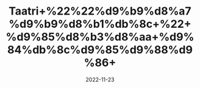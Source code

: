 ---
title: 'Taatri+%22%22%d9%b9%d8%a7%d9%b9%d8%b1%db%8c+%22+%d9%85%d8%b3%d8%aa+%d9%84%db%8c%d9%85%d9%88%d9%86+'
date: '2022-11-23' 
metatag: '' 
inventory: '0' 
draft: false 
# meta description 
shortDescripton: 'Citric+Acid++Tatri+can+be+used+for+exfoliating+skin+and+removing+dead+skin+cells.+It+helps+protect+skin+against+photo-aging%2c+oxidative+stress%2c+and+environmental+damage.+It+also+prevents+wrinkles+in+your+face+by+increasing+the+production+of+collagen+in+your+skin.'
description: 'Chemical+Extracts+%da%a9%d9%85%db%8c%da%a9%d9%84+%d8%b3%d8%aa'
longdescription: ''
tags: ''
brand: ''
subCategory: ''
unit: '10 gm-Pk'
sellCount: '0'
featured: True
# product Price
price: '20.0'
# Product Short Description
shortDescription: 'Citric+Acid++Tatri+can+be+used+for+exfoliating+skin+and+removing+dead+skin+cells.+It+helps+protect+skin+against+photo-aging%2c+oxidative+stress%2c+and+environmental+damage.+It+also+prevents+wrinkles+in+your+face+by+increasing+the+production+of+collagen+in+your+skin.'
productID: '34601CC9-982A-ED11-9968-005056B3A416'
type: 'products'
category: 'Chemical+Extracts+%da%a9%d9%85%db%8c%da%a9%d9%84+%d8%b3%d8%aa' 
thumnailproduct: 'https://eraconnect.blob.core.windows.net/product-images/aminsaddiquidawakhana/34601CC9-982A-ED11-9968-005056B3A416.webp' 
images:
  - image: 'https://eraconnect.blob.core.windows.net/product-images/aminsaddiquidawakhana/34601CC9-982A-ED11-9968-005056B3A416.webp'  
Variants:
---